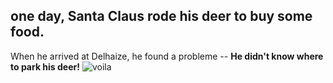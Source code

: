 ## one day, Santa Claus rode his deer to buy some food.
When he arrived at Delhaize, he found a probleme
-- **He didn't know where to park his deer!** 
![voila](https://www.google.com/url?sa=i&url=https%3A%2F%2Fbr.pinterest.com%2Fpin%2F12877548914390418%2F&psig=AOvVaw2xtWuy7WRlJUPrAiHGyNkH&ust=1610186542630000&source=images&cd=vfe&ved=0CAIQjRxqFwoTCPC15LmKjO4CFQAAAAAdAAAAABAb)

